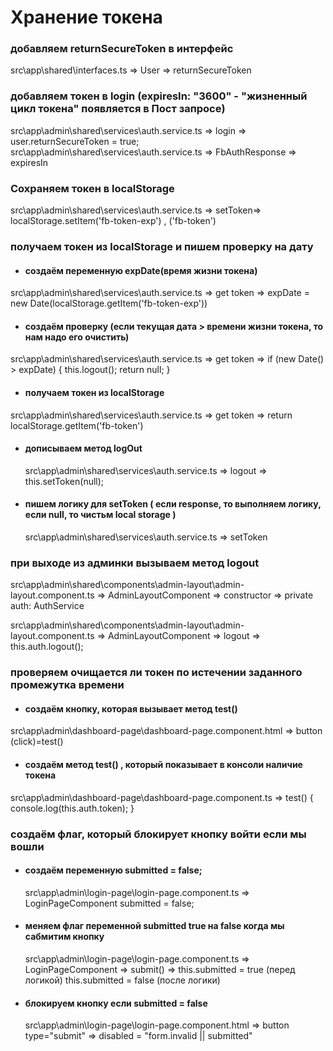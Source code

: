# Хранение токена

### добавляем returnSecureToken в интерфейс

src\app\shared\interfaces.ts => User => returnSecureToken

### добавляем токен в login (expiresIn: "3600" - "жизненный цикл токена" появляется в Пост запросе)

src\app\admin\shared\services\auth.service.ts => login => user.returnSecureToken = true;
src\app\admin\shared\services\auth.service.ts => FbAuthResponse => expiresIn

### Сохраняем токен в localStorage

src\app\admin\shared\services\auth.service.ts => setToken=> localStorage.setItem('fb-token-exp') , ('fb-token')

### получаем токен из localStorage и пишем проверку на дату

- #### создаём переменную expDate(время жизни токена)

src\app\admin\shared\services\auth.service.ts => get token => expDate = new Date(localStorage.getItem('fb-token-exp'))

- #### создаём проверку (если текущая дата > времени жизни токена, то нам надо его очистить)

src\app\admin\shared\services\auth.service.ts => get token =>
if (new Date() > expDate) {
this.logout();
return null;
}

- #### получаем токен из localStorage

src\app\admin\shared\services\auth.service.ts => get token => return localStorage.getItem('fb-token')

- #### дописываем метод logOut

  src\app\admin\shared\services\auth.service.ts => logout =>
  this.setToken(null);

- #### пишем логику для setToken ( если response, то выполняем логику, если null, то чистьм local storage )
  src\app\admin\shared\services\auth.service.ts =>
  setToken

### при выходе из админки вызываем метод logout

src\app\admin\shared\components\admin-layout\admin-layout.component.ts => AdminLayoutComponent => constructor =>
private auth: AuthService

src\app\admin\shared\components\admin-layout\admin-layout.component.ts => AdminLayoutComponent => logout =>
this.auth.logout();

### проверяем очищается ли токен по истечении заданного промежутка времени

- #### создаём кнопку, которая вызывает метод test()

src\app\admin\dashboard-page\dashboard-page.component.html =>
button (click)=test()

- #### создаём метод test() , который показывает в консоли наличие токена

src\app\admin\dashboard-page\dashboard-page.component.ts =>
test() {
console.log(this.auth.token);
}

### создаём флаг, который блокирует кнопку войти если мы вошли

- #### создаём переменную submitted = false;

  src\app\admin\login-page\login-page.component.ts => LoginPageComponent
  submitted = false;

- #### меняем флаг переменной submitted true на false когда мы сабмитим кнопку

  src\app\admin\login-page\login-page.component.ts => LoginPageComponent => submit() =>
  this.submitted = true (перед логикой)
  this.submitted = false (после логики)

- #### блокируем кнопку если submitted = false
  src\app\admin\login-page\login-page.component.html => button type="submit" =>
  disabled = "form.invalid || submitted"
